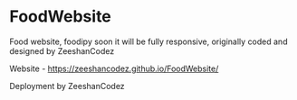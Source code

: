 # FoodWebsite
Food website, foodipy soon it will be fully responsive, originally coded and designed by ZeeshanCodez 





Website - https://zeeshancodez.github.io/FoodWebsite/


Deployment by ZeeshanCodez 
